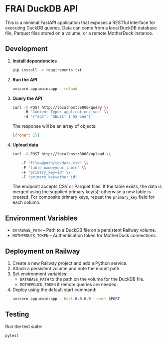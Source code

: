 # FRAI DuckDB API

This is a minimal FastAPI application that exposes a RESTful interface for executing DuckDB queries. Data can come from a local DuckDB database file, Parquet files stored on a volume, or a remote MotherDuck instance.

## Development

1. **Install dependencies**
   ```bash
   pip install -r requirements.txt
   ```
2. **Run the API**
   ```bash
   uvicorn app.main:app --reload
   ```
3. **Query the API**
   ```bash
   curl -X POST http://localhost:8000/query \\
        -H 'Content-Type: application/json' \\
        -d '{"sql": "SELECT 1 AS one"}'
   ```
   The response will be an array of objects:
   ```json
   [{"one": 1}]
   ```

4. **Upload data**
   ```bash
   curl -X POST http://localhost:8000/upload \\

       -F "file=@path/to/data.csv" \\
       -F "table_name=your_table" \\
       -F "primary_key=id" \\
       -F "primary_key=other_id"
   ```
   The endpoint accepts CSV or Parquet files. If the table exists, the data
   is merged using the supplied primary key(s); otherwise a new table is created.
   For composite primary keys, repeat the `primary_key` field for each column.


## Environment Variables

- `DATABASE_PATH` – Path to a DuckDB file on a persistent Railway volume.
- `MOTHERDUCK_TOKEN` – Authentication token for MotherDuck connections.

## Deployment on Railway

1. Create a new Railway project and add a Python service.
2. Attach a persistent volume and note the mount path.
3. Set environment variables:
   - `DATABASE_PATH` to the path on the volume for the DuckDB file.
   - `MOTHERDUCK_TOKEN` if remote queries are needed.
4. Deploy using the default start command:
   ```bash
   uvicorn app.main:app --host 0.0.0.0 --port $PORT
   ```

## Testing

Run the test suite:
```bash
pytest
```
